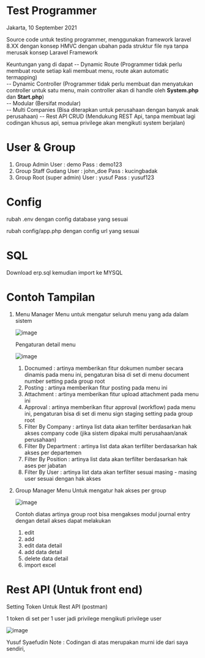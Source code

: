 # Test Programmer 
Jakarta, 10 September 2021

Source code untuk testing programmer, menggunakan framework laravel 8.XX dengan konsep HMVC
dengan ubahan pada struktur file nya tanpa merusak konsep Laravel Framework

Keuntungan yang di dapat 
-- Dynamic Route (Programmer tidak perlu membuat route setiap kali membuat menu, route akan automatic termapping) <br> 
-- Dynamic Controller (Programmer tidak perlu membuat dan menyatukan controller untuk satu menu, main controller akan di handle oleh <b>System.php</b> dan <b>Start.php</b>) <br> 
-- Modular (Bersifat modular)<br> 
-- Multi Companies (Bisa diterapkan untuk perusahaan dengan banyak anak perusahaan)
-- Rest API CRUD (Mendukung REST Api, tanpa membuat lagi codingan khusus api, semua privilege akan mengikuti system berjalan)<br> 

# User & Group 
1. Group Admin 
    User : demo 
    Pass : demo123 
2. Group Staff Gudang 
    User : john_doe 
    Pass : kucingbadak
3. Group Root (super admin)
    User : yusuf 
    Pass : yusuf123
    
# Config 
rubah .env dengan config database yang sesuai 

rubah config/app.php dengan config url yang sesuai 

# SQL 

Download erp.sql kemudian import ke MYSQL

# Contoh Tampilan 

1. Menu Manager 
   Menu untuk mengatur seluruh menu yang ada dalam sistem 
   
   ![image](https://user-images.githubusercontent.com/89963599/132788838-f0d22b2c-7861-4957-81a3-0d8302e840fb.png)

   Pengaturan detail menu 
   
   ![image](https://user-images.githubusercontent.com/89963599/132788910-6d5067e1-c666-4952-b9b1-9eb21f0cfdd2.png)
   
   1. Docnumed  		: artinya memberikan fitur dokumen number secara dinamis pada menu ini, pengaturan bisa di set di menu document number setting pada group root 
   2. Posting   		: artinya memberikan fitur posting pada menu ini
   3. Attachment 		: artinya memberikan fitur upload attachment pada menu ini 
   4. Approval  		: artinya memberikan fitur approval (workflow) pada menu ini, pengaturan bisa di set di menu sign staging setting pada group root
   5. Filter By Company 	: artinya list data akan terfilter berdasarkan hak akses company code (jika sistem dipakai multi perusahaan/anak perusahaan)
   6. Filter By Department : artinya list data akan terfilter berdasarkan hak akses per departemen 
   7. Filter By Position   : artinya list data akan terfilter berdasarkan hak ases per jabatan 
   8. Filter By User	: artinya list data akan terfilter sesuai masing - masing user sesuai dengan hak akses 
   
2. Group Manager 
   Menu Untuk mengatur hak akses per group 
   
   ![image](https://user-images.githubusercontent.com/89963599/132789795-d9713df5-ac15-45ca-85e1-80699c909b65.png)
   
   Contoh diatas artinya group root bisa mengakses modul journal entry dengan detail akses dapat melakukan 
   1. edit 
   2. add
   3. edit data detail 
   4. add data detail 
   5. delete data detail 
   6. import excel 


# Rest API (Untuk front end) 

Setting Token Untuk Rest API (postman) 

1 token di set per 1 user jadi privilege mengikuti privilege user 

![image](https://user-images.githubusercontent.com/89963599/131812671-51292bbc-9d97-4440-8a48-bba0a4ffef9f.png)


Yusuf Syaefudin 
Note : Codingan di atas merupakan murni ide dari saya sendiri, 
